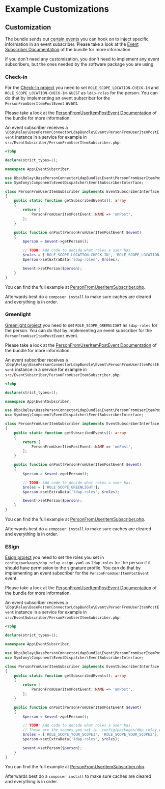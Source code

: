 # Example Customizations

## Customization

The bundle sends out [certain events](./events.md)
you can hook on to inject specific information in an event subscriber.
Please take a look at the [Event Subscriber Documentation](./events.md)
of the bundle for more information.

If you don't need any customization, you don't need to implement any event subscribers, but the ones needed by the software package you are using.

### Check-in

For the [Check-In project](https://handbook.digital-blueprint.org/components/api/check-in) you need to set `ROLE_SCOPE_LOCATION-CHECK-IN` and `ROLE_SCOPE_LOCATION-CHECK-IN-GUEST`
as `ldap-roles` for the person. You can do that by implementing an event subscriber for the `PersonFromUserItemPostEvent` event.

Please take a look at the [PersonFromUserItemPostEvent Documentation](./events.md#personfromuseritempostevent)
of the bundle for more information.

An event subscriber receives a `\Dbp\Relay\BasePersonConnectorLdapBundle\Event\PersonFromUserItemPostEvent` instance
in a service for example in `src/EventSubscriber/PersonFromUserItemSubscriber.php`:

```php
<?php

declare(strict_types=1);

namespace App\EventSubscriber;

use Dbp\Relay\BasePersonConnectorLdapBundle\Event\PersonFromUserItemPostEvent;
use Symfony\Component\EventDispatcher\EventSubscriberInterface;

class PersonFromUserItemSubscriber implements EventSubscriberInterface
{
    public static function getSubscribedEvents(): array
    {
        return [
            PersonFromUserItemPostEvent::NAME => 'onPost',
        ];
    }

    public function onPost(PersonFromUserItemPostEvent $event)
    {
        $person = $event->getPerson();

        // TODO: Add code to decide what roles a user has.
        $roles = ['ROLE_SCOPE_LOCATION-CHECK-IN', 'ROLE_SCOPE_LOCATION-CHECK-IN-GUEST'];
        $person->setExtraData('ldap-roles', $roles);

        $event->setPerson($person);
    }
}
```

You can find the full example at [PersonFromUserItemSubscriber.php](https://gitlab.tugraz.at/dbp/relay/examples/relay-checkin-api/-/blob/main/src/EventSubscriber/PersonFromUserItemSubscriber.php).

Afterwards best do a `composer install` to make sure caches are cleared and everything is in order.

### Greenlight

[Greenlight project](https://handbook.digital-blueprint.org/components/api/greenlight) you need to set `ROLE_SCOPE_GREENLIGHT` as `ldap-roles` for the person.
You can do that by implementing an event subscriber for the `PersonFromUserItemPostEvent` event.

Please take a look at the [PersonFromUserItemPostEvent Documentation](./events.md#personfromuseritempostevent)
of the bundle for more information.

An event subscriber receives a `\Dbp\Relay\BasePersonConnectorLdapBundle\Event\PersonFromUserItemPostEvent` instance
in a service for example in `src/EventSubscriber/PersonFromUserItemSubscriber.php`:

```php
<?php

declare(strict_types=1);

namespace App\EventSubscriber;

use Dbp\Relay\BasePersonConnectorLdapBundle\Event\PersonFromUserItemPostEvent;
use Symfony\Component\EventDispatcher\EventSubscriberInterface;

class PersonFromUserItemSubscriber implements EventSubscriberInterface
{
    public static function getSubscribedEvents(): array
    {
        return [
            PersonFromUserItemPostEvent::NAME => 'onPost',
        ];
    }

    public function onPost(PersonFromUserItemPostEvent $event)
    {
        $person = $event->getPerson();

        // TODO: Add code to decide what roles a user has.
        $roles = ['ROLE_SCOPE_GREENLIGHT'];
        $person->setExtraData('ldap-roles', $roles);

        $event->setPerson($person);
    }
}
```

You can find the full example at [PersonFromUserItemSubscriber.php](https://gitlab.tugraz.at/dbp/relay/examples/relay-greenlight-api/-/blob/main/src/EventSubscriber/PersonFromUserItemSubscriber.php).

Afterwards best do a `composer install` to make sure caches are cleared and everything is in order.

### ESign

[Esign project](https://handbook.digital-blueprint.org/components/api/esign) you need to set the roles you set in `config/packages/dbp_relay_esign.yaml` as
`ldap-roles` for the person if it should have permission to the signature profile.
You can do that by implementing an event subscriber for the `PersonFromUserItemPostEvent` event.

Please take a look at the [PersonFromUserItemPostEvent Documentation](./events.md#personfromuseritempostevent)
of the bundle for more information.

An event subscriber receives a `\Dbp\Relay\BasePersonConnectorLdapBundle\Event\PersonFromUserItemPostEvent` instance
in a service for example in `src/EventSubscriber/PersonFromUserItemSubscriber.php`:

```php
<?php

declare(strict_types=1);

namespace App\EventSubscriber;

use Dbp\Relay\BasePersonConnectorLdapBundle\Event\PersonFromUserItemPostEvent;
use Symfony\Component\EventDispatcher\EventSubscriberInterface;

class PersonFromUserItemSubscriber implements EventSubscriberInterface
{
    public static function getSubscribedEvents(): array
    {
        return [
            PersonFromUserItemPostEvent::NAME => 'onPost',
        ];
    }

    public function onPost(PersonFromUserItemPostEvent $event)
    {
        $person = $event->getPerson();

        // TODO: Add code to decide what roles a user has.
        // These are the scopes you set in `config/packages/dbp_relay_esign.yaml`
        $roles = ['ROLE_SCOPE_YOUR_SCOPE1', 'ROLE_SCOPE_YOUR_SCOPE2'];
        $person->setExtraData('ldap-roles', $roles);

        $event->setPerson($person);
    }
}
```

You can find the full example at [PersonFromUserItemSubscriber.php](https://gitlab.tugraz.at/dbp/relay/examples/relay-esign-api/-/blob/main/src/EventSubscriber/PersonFromUserItemSubscriber.php).

Afterwards best do a `composer install` to make sure caches are cleared and everything is in order.
